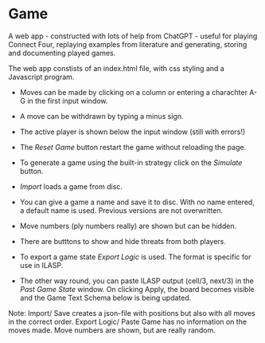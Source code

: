 # Game
A web app  - constructed with lots of help from ChatGPT - useful for playing Connect Four, replaying examples from literature and generating, storing and  documenting played games. 

The web app constists of an index.html file, with css styling and a Javascript program.

- Moves can be made by clicking on a column or entering a charachter A-G in the first input window.
- A move can be withdrawn by typing a minus sign.
- The active player is shown below the input window (still with errors!)
- The *Reset Game* button restart the game without reloading the page.
- To generate a game using the built-in strategy click on the *Simulate* button.

- *Import* loads a game from disc.
- You can give a game a name and save it to disc. With no name entered, a default name is used. Previous versions are not overwritten. 
- Move numbers (ply numbers really) are shown but can be hidden.
- There are butttons to show and hide threats from both players.

- To export a game state *Export Logic* is used. The format is specific for use in ILASP.
- The other way round, you can paste ILASP output (cell/3, next/3) in the *Past Game State* window. On clicking Apply, the board becomes visible and the Game Text Schema below is being updated.

Note: Import/ Save creates a json-file with positions but also with all moves in the correct order. Export Logic/ Paste Game has no information on the moves made. Move numbers are shown, but are really random.